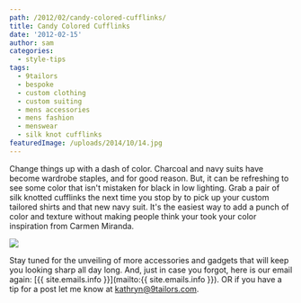 ```yaml
---
path: /2012/02/candy-colored-cufflinks/
title: Candy Colored Cufflinks
date: '2012-02-15'
author: sam
categories:
  - style-tips
tags:
  - 9tailors
  - bespoke
  - custom clothing
  - custom suiting
  - mens accessories
  - mens fashion
  - menswear
  - silk knot cufflinks
featuredImage: /uploads/2014/10/14.jpg
---
```

Change things up with a dash of color. Charcoal and navy suits have become wardrobe staples, and for good reason. But, it can be refreshing to see some color that isn't mistaken for black in low lighting. Grab a pair of silk knotted cufflinks the next time you stop by to pick up your custom tailored shirts and that new navy suit. It's the easiest way to add a punch of color and texture without making people think your took your color inspiration from Carmen Miranda.

[![](http://2.bp.blogspot.com/-eoy8pOWjH1g/TzrczTqwzVI/AAAAAAAABJ8/1kMlv99Lag0/s400/P1030563.JPG)](http://2.bp.blogspot.com/-eoy8pOWjH1g/TzrczTqwzVI/AAAAAAAABJ8/1kMlv99Lag0/s1600/P1030563.JPG)

Stay tuned for the unveiling of more accessories and gadgets that will keep you looking sharp all day long. And, just in case you forgot, here is our email again: [{{ site.emails.info }}](mailto:{{ site.emails.info }}). OR if you have a tip for a post let me know at [kathryn@9tailors.com](mailto:kathryn@9tailors.com).